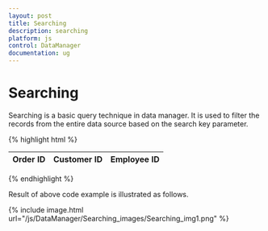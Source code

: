 ```yaml
---
layout: post
title: Searching
description: searching
platform: js
control: DataManager
documentation: ug
---
```


# Searching

Searching is a basic query technique in data manager. It is used to filter the records from the entire data source based on the search key parameter.

{% highlight html %}


<div class="datatable">
   <table id="table1" class=" table table-striped table-bordered" style="width:700px">
      <thead>
         <tr>
            <th>Order ID</th>
            <th>Customer ID</th>
            <th>Employee ID</th>
         </tr>
      </thead>
      <tbody></tbody>
   </table>
</div>
<script type="text/javascript">
   $(function () {// Document is ready.
       //oData Adaptor with DataManager
       dataSource = [{ OrderID: 10248, CustomerID: "VINET", EmployeeID: 5 },
   { OrderID: 10249, CustomerID: "AANAR", EmployeeID: 4 },
   { OrderID: 10250, CustomerID: "VICTE", EmployeeID: 7 },
   { OrderID: 10251, CustomerID: "TOMSP", EmployeeID: 4 },
   { OrderID: 10252, CustomerID: "SUPRD", EmployeeID: 4 }];
   
       var dataManager = ej.DataManager(dataSource);
   
       var query = ej.Query()
           .from("Orders")                
           .search(4, "EmployeeID");
   
       var records = dataManager.executeLocal(query) // executing query
       $("#table1 tbody").html($("#tableTemplate").render(records));
   });
</script>
<script id="tableTemplate" type="text/x-jsrender">
   <tr>
       <td>{{>OrderID}}</td>
       <td>{{>CustomerID}}</td>
       <td>{{>EmployeeID}}</td>
   </tr>
</script>


{% endhighlight %}



Result of above code example is illustrated as follows.

{% include image.html url="/js/DataManager/Searching_images/Searching_img1.png" %}

